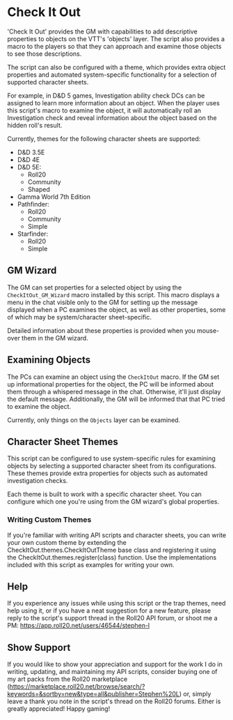 # Check It Out

'Check It Out' provides the GM with capabilities to add descriptive properties to
objects on the VTT's 'objects' layer. The script also provides a macro to the
players so that they can approach and examine those objects to see those descriptions.

The script can also be configured with a theme, which provides extra
object properties and automated system-specific functionality for a selection
of supported character sheets.

For example, in D&D 5 games, Investigation ability check DCs can be assigned to learn more
information about an object. When the player uses this script's macro to examine
the object, it will automatically roll an Investigation check and reveal
information about the object based on the hidden roll's result.

Currently, themes for the following character sheets are supported:
* D&D 3.5E
* D&D 4E
* D&D 5E:
    * Roll20
    * Community
    * Shaped
* Gamma World 7th Edition
* Pathfinder:
    * Roll20
    * Community
    * Simple
* Starfinder:
    * Roll20
    * Simple

## GM Wizard

The GM can set properties for a selected object by using the ```CheckItOut_GM_Wizard```
macro installed by this script. This macro displays a menu in the chat visible
only to the GM for setting up the message displayed when a PC examines the
object, as well as other properties, some of which may be system/character sheet-specific.

Detailed information about these properties is provided when you mouse-over them in the GM wizard.

## Examining Objects

The PCs can examine an object using the ```CheckItOut``` macro. If the GM set
up informational properties for the object, the PC will be informed about them
through a whispered message in the chat. Otherwise, it'll just display the
default message. Additionally, the GM will be informed that that PC tried to
examine the object.

Currently, only things on the ```Objects``` layer can be examined.

## Character Sheet Themes

This script can be configured to use system-specific rules for examining objects
by selecting a supported character sheet from its configurations. These themes
provide extra properties for objects such as automated investigation checks.

Each theme is built to work with a specific character sheet. You can configure which
one you're using from the GM wizard's global properties.

### Writing Custom Themes

If you're familiar with writing API scripts and character sheets, you can write
your own custom theme by extending the CheckItOut.themes.CheckItOutTheme base
class and registering it using the CheckItOut.themes.register(class) function.
Use the implementations included with this script as examples for writing your own.

## Help

If you experience any issues while using this script or the trap themes,
need help using it, or if you have a neat suggestion for a new feature, please
reply to the script's support thread in the Roll20 API forum, or shoot me a PM:
https://app.roll20.net/users/46544/stephen-l

## Show Support

If you would like to show your appreciation and support for the work I do in writing,
updating, and maintaining my API scripts, consider buying one of my art packs from the Roll20 marketplace (https://marketplace.roll20.net/browse/search/?keywords=&sortby=new&type=all&publisher=Stephen%20L)
or, simply leave a thank you note in the script's thread on the Roll20 forums.
Either is greatly appreciated! Happy gaming!
